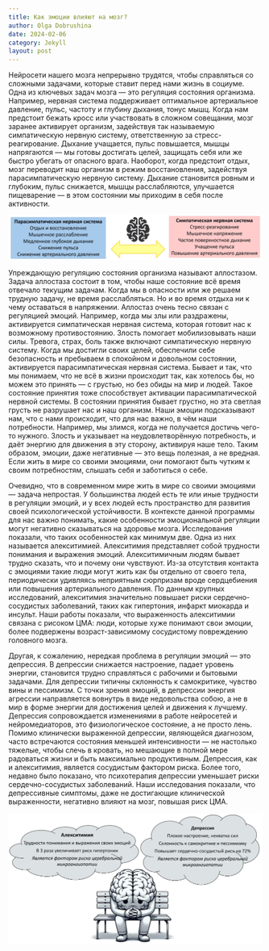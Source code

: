 ```yaml
---
title: Как эмоции влияют на мозг?
author: Olga Dobrushina
date: 2024-02-06
category: Jekyll
layout: post
---
```


Нейросети нашего мозга непрерывно трудятся, чтобы справляться со сложными задачами, которые ставит перед нами жизнь в социуме. Одна из ключевых задач мозга — это регуляция состояния организма. Например, нервная система поддерживает оптимальное артериальное давление, пульс, частоту и глубину дыхания, тонус мышц. Когда нам предстоит бежать кросс или участвовать в сложном совещании, мозг заранее активирует организм, задействуя так называемую симпатическую нервную систему, ответственную за стресс-реагирование. Дыхание учащается, пульс повышается, мышцы напрягаются — мы готовы достигать целей, защищать себя или же быстро убегать от опасного врага. Наоборот, когда предстоит отдых, мозг переводит наш организм в режим восстановления, задействуя парасимпатическую нервную систему. Дыхание становится ровным и глубоким, пульс снижается, мышцы расслабляются, улучшается пищеварение — в этом состоянии мы приходим в себя после активности.

<img src="../images/ANS.jpg">

Упреждающую регуляцию состояния организма называют аллостазом. Задача аллостаза состоит в том, чтобы наше состояние всё время отвечало текущим задачам. Когда мы в опасности или же решаем трудную задачу, не время расслабляться. Но и во время отдыха ни к чему оставаться в напряжении. Аллостаз очень тесно связан с регуляцией эмоций. Например, когда мы злы или раздражены, активируется симпатическая нервная система, которая готовит нас к возможному противостоянию. Злость помогает мобилизовывать наши силы. Тревога, страх, боль также включают симпатическую нервную систему. Когда мы достигли своих целей, обеспечили себе безопасность и пребываем в спокойном и довольном состоянии, активируется парасимпатическая нервная система. Бывает и так, что мы понимаем, что не всё в жизни происходит так, как хотелось бы, но можем это принять — с грустью, но без обиды на мир и людей. Такое состояние принятия тоже способствует активации парасимпатической нервной системы. В состоянии принятия бывает грустно, но эта светлая грусть не разрушает нас и наш организм. Наши эмоции подсказывают нам, что с нами происходит, что для нас важно, в чём наши потребности. Например, мы злимся, когда не получается достичь чего-то нужного. Злость и указывает на неудовлетворённую потребность, и даёт энергию для движения в эту сторону, активируя наше тело. Таким образом, эмоции, даже негативные — это вещь полезная, а не вредная. Если жить в мире со своими эмоциями, они помогают быть чутким к своим потребностям, слышать себя и заботиться о себе.

Очевидно, что в современном мире жить в мире со своими эмоциями — задача непростая. У большинства людей есть те или иные трудности в регуляции эмоций, и у всех людей есть пространство для развития своей психологической устойчивости. В контексте данной программы для нас важно понимать, какие особенности эмоциональной регуляции могут негативно сказываться на здоровье мозга. Исследования показали, что таких особенностей как минимум две. Одна из них называется алекситимией. Алекситимия представляет собой трудности понимания и выражения эмоций. Алекситимичным людям бывает трудно сказать, что и почему они чувствуют. Из-за отсутствия контакта с эмоциями такие люди могут жить как бы отдельно от своего тела, периодически удивляясь неприятным сюрпризам вроде сердцебиения или повышения артериального давления. По данным крупных исследований, алекситимия значительно повышает риски сердечно-сосудистых заболеваний, таких как гипертония, инфаркт миокарда и инсульт. Наши работы показали, что выраженность алекситимии связана с рисоком ЦМА: люди, которые хуже понимают свои эмоции, более подвержены возраст-зависимому сосудистому повреждению головного мозга.

Другая, к сожалению, нередкая проблема в регуляции эмоций — это депрессия. В депрессии снижается настроение, падает уровень энергии, становится трудно справляться с рабочими и бытовыми задачами. Для депрессии типичны склонность к самокритике, чувство вины и пессимизм. С точки зрения эмоций, в депрессии энергия агрессии направляется вовнутрь в виде недовольства собою, а не в мир в форме энергии для достижения целей и движения к лучшему. Депрессия сопровождается изменениями в работе нейросетей и нейромедиаторов, это физиологическое состояние, а не просто лень. Помимо клинически выраженной депрессии, являющейся диагнозом, часто встречаются состояния меньшей интенсивности — не настолько тяжелые, чтобы слечь в кровать, но мешающие в полной мере радоваться жизни и быть максимально продуктивным. Депрессия, как и алекситимия, является сосудистым фактором риска. Более того, недавно было показано, что психотерапия депрессии уменьшает риски сердечно-сосудистых заболеваний. Наши исследования показали, что депрессивные симптомы, даже не достигающие клинической выраженности, негативно влияют на мозг, повышая риск ЦМА.

<img src="../images/alexythimia_depression.jpg">

